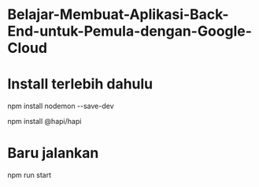 # Belajar-Membuat-Aplikasi-Back-End-untuk-Pemula-dengan-Google-Cloud

# Install terlebih dahulu
npm install nodemon --save-dev

npm install @hapi/hapi

# Baru jalankan 
npm run start
